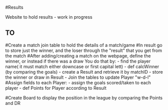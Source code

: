 #Results


Website to hold results - work in progress



## TO ##

#Create a match join table to hold the details of a match/game
#In result go to store just the winner, and the loser through the "result" that you get from the match
#After adding/creating a match on the webpage, define the winner, or instead if there was a draw
		You do that by:
	      		- find the player name( it must match either downcase or first capital lett)
			- def calcWinner (by comparing the goals) 
			- create a Result and retrieve it by matchID
			- store the winner or draw in Result
			- Join the tables to update Player "w-d-l"
#Assign fields to each Player:
			- assign the goals scored/taken to each player
			- def Points for Player according to Result
   			
#Create Board to display the position in the league by comparing the Points and DR
